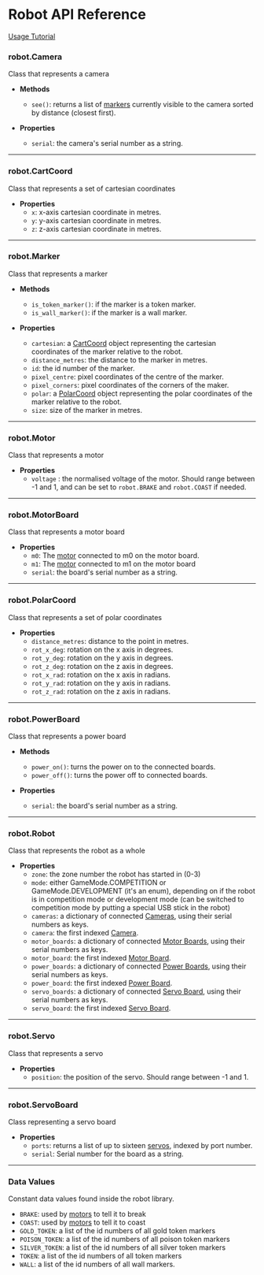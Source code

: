# Robot API Reference

[Usage Tutorial](index)

### robot.Camera

Class that represents a camera
- **Methods**
  - `see()`: returns a list of [markers](#robotmarker) currently visible to the camera sorted by distance (closest first).


- **Properties**
  - `serial`: the camera's serial number as a string.

---
### robot.CartCoord
Class that represents a set of cartesian coordinates
- **Properties**
  - `x`: x-axis cartesian coordinate in metres.
  - `y`: y-axis cartesian coordinate in metres.
  - `z`: z-axis cartesian coordinate in metres.

---
### robot.Marker
Class that represents a marker
- **Methods**
  - `is_token_marker()`: if the marker is a token marker.
  - `is_wall_marker()`: if the marker is a wall marker.


- **Properties**
  - `cartesian`: a [CartCoord](#robotcartcoord) object representing the cartesian coordinates of the marker relative to the robot.
  - `distance_metres`: the distance to the marker in metres.
  - `id`: the id number of the marker.
  - `pixel_centre`: pixel coordinates of the centre of the marker.
  - `pixel_corners`: pixel coordinates of the corners of the maker.
  - `polar`: a [PolarCoord](#robotpolarcoord) object representing the polar coordinates of the marker relative to the robot.
  - `size`: size of the marker in metres.

---
### robot.Motor
Class that represents a motor
- **Properties**
  - `voltage` : the normalised voltage of the motor. Should range between -1 and 1, and can be set to `robot.BRAKE` and `robot.COAST` if needed.

---
### robot.MotorBoard
Class that represents a motor board
- **Properties**
  - `m0`: The [motor](#robotmotor) connected to m0 on the motor board.
  - `m1`: The [motor](#robotmotor) connected to m1 on the motor board
  - `serial`: the board's serial number as a string.

---
###  robot.PolarCoord
Class that represents a set of polar coordinates
- **Properties**
  - `distance_metres`: distance to the point in metres.
  - `rot_x_deg`: rotation on the x axis in degrees.
  - `rot_y_deg`: rotation on the y axis in degrees.
  - `rot_z_deg`: rotation on the z axis in degrees.
  - `rot_x_rad`: rotation on the x axis in radians.
  - `rot_y_rad`: rotation on the y axis in radians.
  - `rot_z_rad`: rotation on the z axis in radians.

---
###  robot.PowerBoard
Class that represents a power board
- **Methods**
  - `power_on()`: turns the power on to the connected boards.
  - `power_off()`: turns the power off to connected boards.


- **Properties**
  - `serial`: the board's serial number as a string.

---
###  robot.Robot
Class that represents the robot as a whole
- **Properties**
  - `zone`: the zone number the robot has started in (0-3)
  - `mode`: either GameMode.COMPETITION or GameMode.DEVELOPMENT (it's an enum), depending on if the robot is in competition mode or development mode (can be switched to competition mode by putting a special USB stick in the robot)
  - `cameras`: a dictionary of connected [Cameras](#robotcamera), using their serial numbers as keys.
  - `camera`: the first indexed [Camera](#robotcamera).
  - `motor_boards`: a dictionary of connected [Motor Boards](#robotmotorboard), using their serial numbers as keys.
  - `motor_board`: the first indexed [Motor Board](#robotmotorboard).
  - `power_boards`: a dictionary of connected [Power Boards](#robotpowerboard), using their serial numbers as keys.
  - `power_board`: the first indexed [Power Board](#robotpowerboard).
  - `servo_boards`: a dictionary of connected [Servo Board](#robotservoboard), using their serial numbers as keys.
  - `servo_board`: the first indexed [Servo Board](#robotservoboard).


---
###  robot.Servo
Class that represents a servo
- **Properties**
  - `position`: the position of the servo. Should range between -1 and 1.

---
###  robot.ServoBoard
Class representing a servo board
- **Properties**
  - `ports`: returns a list of up to sixteen [servos](#robotservo), indexed by port number.
  - `serial`: Serial number for the board as a string.

---
### Data Values
Constant data values found inside the robot library.
- `BRAKE`: used by [motors](#robotmotor) to tell it to break
- `COAST`: used by [motors](#robotmotor) to tell it to coast
- `GOLD_TOKEN`: a list of the id numbers of all gold token markers
- `POISON_TOKEN`: a list of the id numbers of all poison token markers
- `SILVER_TOKEN`: a list of the id numbers of all silver token markers
- `TOKEN`: a list of the id numbers of all token markers
- `WALL`: a list of the id numbers of all wall markers.
